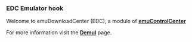 ### EDC Emulator hook

Welcome to emuDownloadCenter (EDC), a module of [**emuControlCenter**](https://github.com/PhoenixInteractiveNL/emuControlCenter/wiki/)

For more information visit the [**Demul**](https://github.com/PhoenixInteractiveNL/emuDownloadCenter/wiki/Emulator-demul#menu) page.

